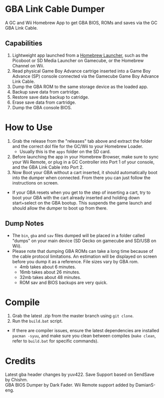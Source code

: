 # GBA Link Cable Dumper
A GC and Wii Homebrew App to get GBA BIOS, ROMs and saves via the GC GBA Link Cable.  

## Capabilities
1. Lightweight app launched from a [Homebrew Launcher](https://www.gc-forever.com/wiki/index.php?title=Booting_homebrew#Active_Products), such as the Picoboot or SD Media Launcher on Gamecube, or the Homebrew Channel on Wii.
1. Read physical Game Boy Advance cartrige inserted into a Game Boy Advance (SP) console connected via the Gamecube Game Boy Advance Link Cable.
1. Dump the GBA ROM to the same storage device as the loaded app.
1. Backup save data from cartridge.
1. Restore save data backup to catridge.
1. Erase save data from cartridge.
1. Dump the GBA console BIOS.

# How to Use
1. Grab the release from the "releases" tab above and extract the folder and the correct dol file for the GC/Wii to your Homebrew Loader.
   - Usually this is the `apps` folder on the SD card.
1. Before launching the app in your Homebrew Browser, make sure to sync your Wii Remote, or plug in a GC Controller into Port 1 of your console, and the GBA Link Cable into Port 2.
1. Now Boot your GBA without a cart inserted, it should automatically boot into the dumper when connected. From there you can just follow the instructions on screen.  
  - If your GBA resets when you get to the step of inserting a cart, try to boot your GBA with the cart already inserted and holding down start+select on the GBA bootup. This suspends the game launch and should allow the dumper to boot up from there.

## Dump Notes

- The `bin`, `gba` and `sav` files dumped will be placed in a folder called "dumps" on your main device (SD Gecko on gamecube and SD/USB on Wii).
- Please note that dumping GBA ROMs can take a long time because of the cable protocol limitations. An estimation will be displayed on screen before you dump it as a reference. File sizes vary by GBA rom.
  - 4mb takes about 6 minutes.    
  - 16mb takes about 26 minutes.
  - 32mb takes about 48 minutes.
  - ROM sav and BIOS backups are very quick.

# Compile

1. Grab the latest .zip from the master branch using `git clone`.
1. Run the `build.bat` script.
- If there are compiler issues, ensure the latest dependencies are installed `pacman -syuu`, and make sure you clean between compiles (`make clean`, refer to `build.bat` for specific commands).

# Credits
Latest gba header changes by yuv422.
Save Support based on SendSave by Chishm.  
GBA BIOS Dumper by Dark Fader.
Wii Remote support added by DamianS-eng.
